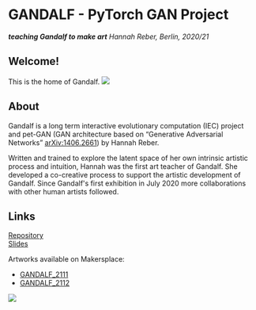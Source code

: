 # GANDALF - PyTorch GAN Project

**_teaching Gandalf to make art_**
 _Hannah Reber, Berlin, 2020/21_

## Welcome!
This is the home of Gandalf.
![](https://github.com/hannahaih/Project_GANDALF/blob/main/gallery/gandalf1.gif)

## About

Gandalf is a long term interactive evolutionary computation (IEC) project and pet-GAN (GAN architecture based on “Generative Adversarial Networks” [arXiv:1406.2661](https://papers.nips.cc/paper/5423-generative-adversarial-nets.pdf)) by Hannah Reber.

Written and trained to explore the latent space of her own intrinsic artistic process and intuition, Hannah was the first art teacher of Gandalf. She developed a co-creative process to support the artistic development of Gandalf. Since Gandalf's first exhibition in July 2020 more collaborations with other human artists followed. 

## Links

[Repository](https://github.com/hannahaih/Project-GANDALF.git)  
[Slides](https://docs.google.com/presentation/d/1mHoXyQtSCE_kiChOERCEBBLBbHhAH3XoZRZxUVj2kP0/edit?usp=sharing)  

Artworks available on Makersplace:

- [GANDALF_2111](https://makersplace.com/hai/gandalf_2111-1-of-1-44402/)
- [GANDALF_2112](https://makersplace.com/hai/gandalf_2112-1-of-1-44669/)

![](https://github.com/hannahaih/Project_GANDALF/blob/main/gallery/gandalf2.gif)
